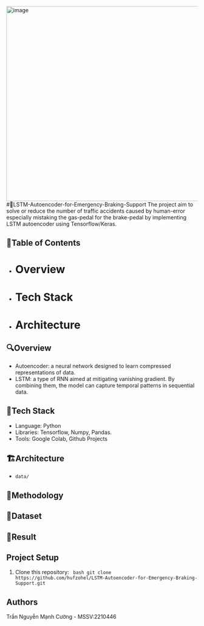 <img width="512" height="512" alt="image" src="https://github.com/user-attachments/assets/d3bf3a82-ed4c-4012-857e-74f0c7af7667" />#📘LSTM-Autoencoder-for-Emergency-Braking-Support
The project aim to solve or reduce the number of traffic accidents caused by human-error especially mistaking the gas-pedal for the brake-pedal by implementing LSTM autoencoder using Tensorflow/Keras.
## 📌Table of Contents
* # Overview
* # Tech Stack
* # Architecture
## 🔍Overview

* Autoencoder: a neural network designed to learn compressed representations of data.
* LSTM: a type of RNN aimed at mitigating vanishing gradient.
By combining them, the model can capture temporal patterns in sequential data.
## Tech Stack
* Language: Python
* Libraries: Tensorflow, Numpy, Pandas.
* Tools: Google Colab, Github Projects
## 🏗️Architecture
* `data/`
## 🧠Methodology

## 📁Dataset

## Result

## Project Setup
1. Clone this repository:
   ``` bash git clone https://github.com/hufzohel/LSTM-Autoencoder-for-Emergency-Braking-Support.git```
## Authors
Trần Nguyễn Mạnh Cường - MSSV:2210446

